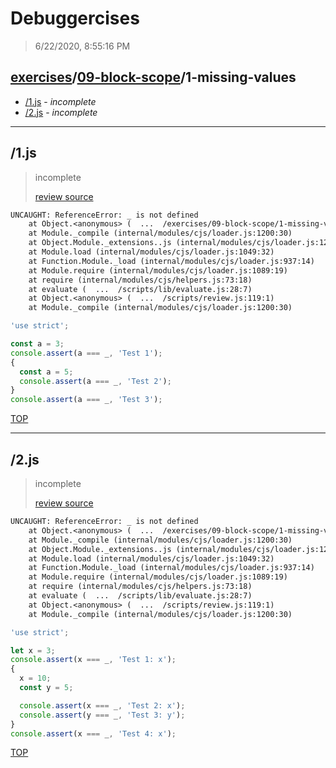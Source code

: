 # Debuggercises 

> 6/22/2020, 8:55:16 PM 

## [exercises](../../README.md)/[09-block-scope](../README.md)/1-missing-values 

- [/1.js](#1js) - _incomplete_ 
- [/2.js](#2js) - _incomplete_ 
---

## /1.js 

> incomplete 
>
> [review source](../../../exercises/09-block-scope/1-missing-values/1.js)

```txt
UNCAUGHT: ReferenceError: _ is not defined
    at Object.<anonymous> (  ...  /exercises/09-block-scope/1-missing-values/1.js:4:22)
    at Module._compile (internal/modules/cjs/loader.js:1200:30)
    at Object.Module._extensions..js (internal/modules/cjs/loader.js:1220:10)
    at Module.load (internal/modules/cjs/loader.js:1049:32)
    at Function.Module._load (internal/modules/cjs/loader.js:937:14)
    at Module.require (internal/modules/cjs/loader.js:1089:19)
    at require (internal/modules/cjs/helpers.js:73:18)
    at evaluate (  ...  /scripts/lib/evaluate.js:28:7)
    at Object.<anonymous> (  ...  /scripts/review.js:119:1)
    at Module._compile (internal/modules/cjs/loader.js:1200:30) 
```

```js
'use strict';

const a = 3;
console.assert(a === _, 'Test 1');
{
  const a = 5;
  console.assert(a === _, 'Test 2');
}
console.assert(a === _, 'Test 3');

```

[TOP](#debuggercises)

---

## /2.js 

> incomplete 
>
> [review source](../../../exercises/09-block-scope/1-missing-values/2.js)

```txt
UNCAUGHT: ReferenceError: _ is not defined
    at Object.<anonymous> (  ...  /exercises/09-block-scope/1-missing-values/2.js:4:22)
    at Module._compile (internal/modules/cjs/loader.js:1200:30)
    at Object.Module._extensions..js (internal/modules/cjs/loader.js:1220:10)
    at Module.load (internal/modules/cjs/loader.js:1049:32)
    at Function.Module._load (internal/modules/cjs/loader.js:937:14)
    at Module.require (internal/modules/cjs/loader.js:1089:19)
    at require (internal/modules/cjs/helpers.js:73:18)
    at evaluate (  ...  /scripts/lib/evaluate.js:28:7)
    at Object.<anonymous> (  ...  /scripts/review.js:119:1)
    at Module._compile (internal/modules/cjs/loader.js:1200:30) 
```

```js
'use strict';

let x = 3;
console.assert(x === _, 'Test 1: x');
{
  x = 10;
  const y = 5;

  console.assert(x === _, 'Test 2: x');
  console.assert(y === _, 'Test 3: y');
}
console.assert(x === _, 'Test 4: x');

```

[TOP](#debuggercises)

